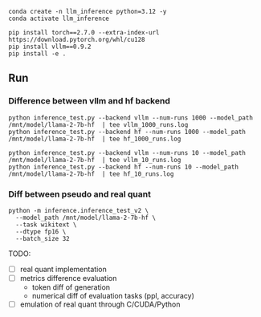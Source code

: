 
```shell
conda create -n llm_inference python=3.12 -y
conda activate llm_inference

pip install torch==2.7.0 --extra-index-url https://download.pytorch.org/whl/cu128
pip install vllm==0.9.2
pip install -e .
```

## Run

### Difference between vllm and hf backend

```shell
python inference_test.py --backend vllm --num-runs 1000 --model_path /mnt/model/llama-2-7b-hf  | tee vllm_1000_runs.log
python inference_test.py --backend hf --num-runs 1000 --model_path /mnt/model/llama-2-7b-hf  | tee hf_1000_runs.log

python inference_test.py --backend vllm --num-runs 10 --model_path /mnt/model/llama-2-7b-hf  | tee vllm_10_runs.log
python inference_test.py --backend hf --num-runs 10 --model_path /mnt/model/llama-2-7b-hf  | tee hf_10_runs.log
```

### Diff between pseudo and real quant

```shell
python -m inference.inference_test_v2 \
  --model_path /mnt/model/llama-2-7b-hf \
  --task wikitext \
  --dtype fp16 \
  --batch_size 32
```

TODO: 
+ [ ] real quant implementation
+ [ ] metrics difference evaluation
  + token diff of generation
  + numerical diff of evaluation tasks (ppl, accuracy)
+ [ ] emulation of real quant through C/CUDA/Python